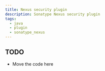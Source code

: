 ```yaml
---
title: Nexus security plugin
description: Sonatype Nexus security plugin
tags:
  - java
  - plugin
  - sonatype_nexus
---
```


## TODO

- Move the code here
